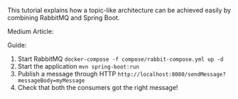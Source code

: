 This tutorial explains how a topic-like architecture can be achieved easily by combining RabbitMQ and Spring Boot.

Medium Article: 

Guide:

1. Start RabbitMQ `docker-compose -f compose/rabbit-compose.yml up -d`
2. Start the application `mvn spring-boot:run`
3. Publish a message through HTTP `http://localhost:8080/sendMessage?messageBody=myMessage`
4. Check that both the consumers got the right message!
